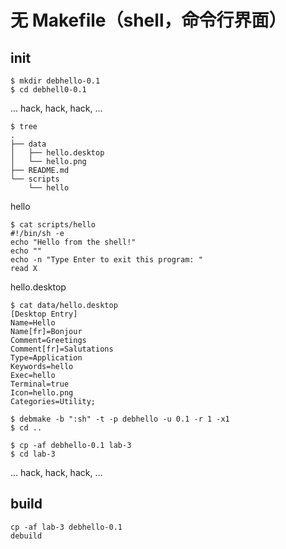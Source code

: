 # 无 Makefile（shell，命令行界面）

## init

~~~
$ mkdir debhello-0.1
$ cd debhell0-0.1
~~~

... hack, hack, hack, ...

~~~
$ tree
.
├── data
│   ├── hello.desktop
│   └── hello.png
├── README.md
└── scripts
    └── hello
~~~

hello
~~~
$ cat scripts/hello
#!/bin/sh -e
echo "Hello from the shell!"
echo ""
echo -n "Type Enter to exit this program: "
read X
~~~

hello.desktop
~~~
$ cat data/hello.desktop
[Desktop Entry]
Name=Hello
Name[fr]=Bonjour
Comment=Greetings
Comment[fr]=Salutations
Type=Application
Keywords=hello
Exec=hello
Terminal=true
Icon=hello.png
Categories=Utility;
~~~

~~~
$ debmake -b ":sh" -t -p debhello -u 0.1 -r 1 -x1
$ cd ..
~~~

~~~
$ cp -af debhello-0.1 lab-3
$ cd lab-3
~~~

... hack, hack, hack, ...

## build

~~~
cp -af lab-3 debhello-0.1
debuild
~~~
